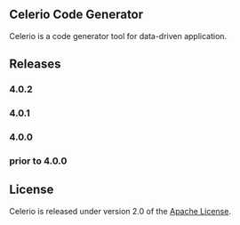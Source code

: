 ## Celerio Code Generator

Celerio is a code generator tool for data-driven application.

## Releases

### 4.0.2

### 4.0.1

### 4.0.0

### prior to 4.0.0

## License

Celerio is released under version 2.0 of the [Apache License][].

[Apache License]: http://www.apache.org/licenses/LICENSE-2.0
